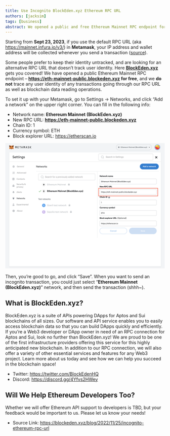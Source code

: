 ```yaml
---
title: Use Incognito BlockEden.xyz Ethereum RPC URL
authors: [jacksim]
tags: [business]
abstract: We opened a public and free Ethereum Mainnet RPC endpoint for Metamask clients who want to keep their transactions untracked.
---
```


Starting from **Sept 23, 2023**, if you use the default RPC URL (aka https://mainnet.infura.io/v3/) in **Metamask**, your IP address and wallet address will be collected whenever you send a transaction ([source](https://cointelegraph.com/news/metamask-will-start-collecting-user-ip-addresses)).

Some people prefer to keep their identity untracked, and are looking for an alternative RPC URL that doesn’t track user identity. Here **[BlockEden.xyz](https://blockeden.xyz)** gets you covered! We have opened a public Ethereum Mainnet RPC endpoint – **https://eth-mainnet-public.blockeden.xyz for free**, and we **do not** trace any user identity of any transactions going through our RPC URL as well as blockchain data reading operations.

To set it up with your Metamask, go to Settings -> Networks, and click “Add a network” on the upper right corner. You can fill in the following info:
- Network name: **Ethereum Mainnet (BlockEden.xyz)**
- New RPC URL: **https://eth-mainnet-public.blockeden.xyz**
- Chain ID: 1
- Currency symbol: ETH
- Block explorer URL: https://etherscan.io

![Setup BlockEden.xyz ethereum rpc url in Metamask](./metamask-network-setup.png)

Then, you’re good to go, and click “Save”. When you want to send an incognito transaction, you could just select “**Ethereum Mainnet (BlockEden.xyz)**” network, and then send the transaction (shhh~).

## What is BlockEden.xyz?

BlockEden.xyz is a suite of APIs powering DApps for Aptos and Sui blockchains of all sizes. Our software and API service enables you to easily access blockchain data so that you can build DApps quickly and efficiently.
If you’re a Web3 developer or DApp owner in need of an RPC connection for Aptos and Sui, look no further than BlockEden.xyz! We are proud to be one of the first infrastructure providers offering this service for this highly anticipated new blockchain. In addition to our RPC connection, we will also offer a variety of other essential services and features for any Web3 project. Learn more about us today and see how we can help you succeed in the blockchain space!

- Twitter: https://twitter.com/BlockEdenHQ
- Discord: https://discord.gg/4Yfvs2HWey

## Will We Help Ethereum Developers Too?
Whether we will offer Ethereum API support to developers is TBD, but your feedback would be important to us. Please let us know your needs!

- Source Link: https://blockeden.xyz/blog/2022/11/25/incognito-ethereum-rpc-url
